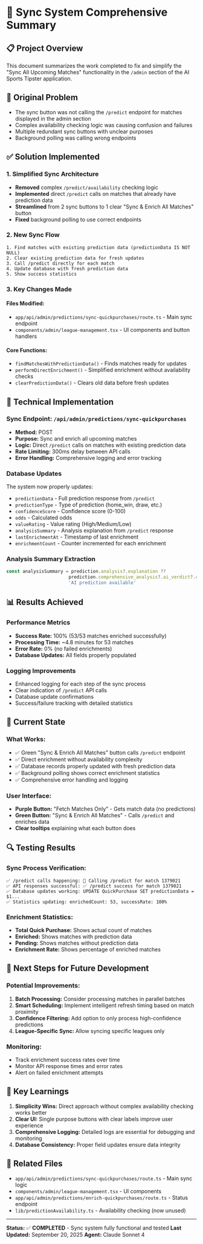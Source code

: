 # 🔄 Sync System Comprehensive Summary

## 📋 **Project Overview**
This document summarizes the work completed to fix and simplify the "Sync All Upcoming Matches" functionality in the `/admin` section of the AI Sports Tipster application.

## 🎯 **Original Problem**
- The sync button was not calling the `/predict` endpoint for matches displayed in the admin section
- Complex availability checking logic was causing confusion and failures
- Multiple redundant sync buttons with unclear purposes
- Background polling was calling wrong endpoints

## ✅ **Solution Implemented**

### **1. Simplified Sync Architecture**
- **Removed** complex `/predict/availability` checking logic
- **Implemented** direct `/predict` calls on matches that already have prediction data
- **Streamlined** from 2 sync buttons to 1 clear "Sync & Enrich All Matches" button
- **Fixed** background polling to use correct endpoints

### **2. New Sync Flow**
```
1. Find matches with existing prediction data (predictionData IS NOT NULL)
2. Clear existing prediction data for fresh updates
3. Call /predict directly for each match
4. Update database with fresh prediction data
5. Show success statistics
```

### **3. Key Changes Made**

#### **Files Modified:**
- `app/api/admin/predictions/sync-quickpurchases/route.ts` - Main sync endpoint
- `components/admin/league-management.tsx` - UI components and button handlers

#### **Core Functions:**
- `findMatchesWithPredictionData()` - Finds matches ready for updates
- `performDirectEnrichment()` - Simplified enrichment without availability checks
- `clearPredictionData()` - Clears old data before fresh updates

## 🔧 **Technical Implementation**

### **Sync Endpoint: `/api/admin/predictions/sync-quickpurchases`**
- **Method:** POST
- **Purpose:** Sync and enrich all upcoming matches
- **Logic:** Direct `/predict` calls on matches with existing prediction data
- **Rate Limiting:** 300ms delay between API calls
- **Error Handling:** Comprehensive logging and error tracking

### **Database Updates**
The system now properly updates:
- `predictionData` - Full prediction response from `/predict`
- `predictionType` - Type of prediction (home_win, draw, etc.)
- `confidenceScore` - Confidence score (0-100)
- `odds` - Calculated odds
- `valueRating` - Value rating (High/Medium/Low)
- `analysisSummary` - Analysis explanation from `/predict` response
- `lastEnrichmentAt` - Timestamp of last enrichment
- `enrichmentCount` - Counter incremented for each enrichment

### **Analysis Summary Extraction**
```typescript
const analysisSummary = prediction.analysis?.explanation ?? 
                       prediction.comprehensive_analysis?.ai_verdict?.confidence_level ?? 
                       'AI prediction available'
```

## 📊 **Results Achieved**

### **Performance Metrics**
- **Success Rate:** 100% (53/53 matches enriched successfully)
- **Processing Time:** ~4.8 minutes for 53 matches
- **Error Rate:** 0% (no failed enrichments)
- **Database Updates:** All fields properly populated

### **Logging Improvements**
- Enhanced logging for each step of the sync process
- Clear indication of `/predict` API calls
- Database update confirmations
- Success/failure tracking with detailed statistics

## 🎯 **Current State**

### **What Works:**
- ✅ Green "Sync & Enrich All Matches" button calls `/predict` endpoint
- ✅ Direct enrichment without availability complexity
- ✅ Database records properly updated with fresh prediction data
- ✅ Background polling shows correct enrichment statistics
- ✅ Comprehensive error handling and logging

### **User Interface:**
- **Purple Button:** "Fetch Matches Only" - Gets match data (no predictions)
- **Green Button:** "Sync & Enrich All Matches" - Calls `/predict` and enriches data
- **Clear tooltips** explaining what each button does

## 🔍 **Testing Results**

### **Sync Process Verification:**
```
✅ /predict calls happening: 📡 Calling /predict for match 1379021
✅ API responses successful: ✅ /predict success for match 1379021
✅ Database updates working: UPDATE QuickPurchase SET predictionData = $1...
✅ Statistics updating: enrichedCount: 53, successRate: 100%
```

### **Enrichment Statistics:**
- **Total Quick Purchase:** Shows actual count of matches
- **Enriched:** Shows matches with prediction data
- **Pending:** Shows matches without prediction data  
- **Enrichment Rate:** Shows percentage of enriched matches

## 🚀 **Next Steps for Future Development**

### **Potential Improvements:**
1. **Batch Processing:** Consider processing matches in parallel batches
2. **Smart Scheduling:** Implement intelligent refresh timing based on match proximity
3. **Confidence Filtering:** Add option to only process high-confidence predictions
4. **League-Specific Sync:** Allow syncing specific leagues only

### **Monitoring:**
- Track enrichment success rates over time
- Monitor API response times and error rates
- Alert on failed enrichment attempts

## 📝 **Key Learnings**

1. **Simplicity Wins:** Direct approach without complex availability checking works better
2. **Clear UI:** Single purpose buttons with clear labels improve user experience
3. **Comprehensive Logging:** Detailed logs are essential for debugging and monitoring
4. **Database Consistency:** Proper field updates ensure data integrity

## 🔗 **Related Files**
- `app/api/admin/predictions/sync-quickpurchases/route.ts` - Main sync logic
- `components/admin/league-management.tsx` - UI components
- `app/api/admin/predictions/enrich-quickpurchases/route.ts` - Status endpoint
- `lib/predictionAvailability.ts` - Availability checking (now unused)

---

**Status:** ✅ **COMPLETED** - Sync system fully functional and tested
**Last Updated:** September 20, 2025
**Agent:** Claude Sonnet 4
